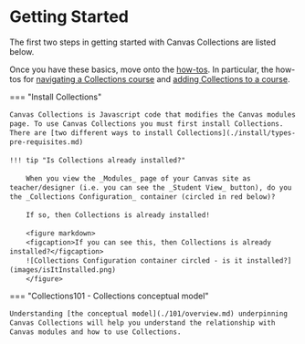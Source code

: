 # Getting Started

The first two steps in getting started with Canvas Collections are listed below. 

Once you have these basics, move onto the [how-tos](../how-tos/available.md). In particular, the how-tos for [navigating a Collections course](../how-tos/navigating/overview.md) and [adding Collections to a course](../how-tos/new/overview.md).

=== "Install Collections"

    Canvas Collections is Javascript code that modifies the Canvas modules page. To use Canvas Collections you must first install Collections. There are [two different ways to install Collections](./install/types-pre-requisites.md)

    !!! tip "Is Collections already installed?"

        When you view the _Modules_ page of your Canvas site as teacher/designer (i.e. you can see the _Student View_ button), do you the _Collections Configuration_ container (circled in red below)?
    
        If so, then Collections is already installed!  

        <figure markdown>
        <figcaption>If you can see this, then Collections is already installed?</figcaption>
        ![Collections Configuration container circled - is it installed?](images/isItInstalled.png)  
        </figure>

=== "Collections101 - Collections conceptual model"

    Understanding [the conceptual model](./101/overview.md) underpinning Canvas Collections will help you understand the relationship with Canvas modules and how to use Collections.




